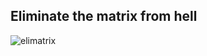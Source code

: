 ## Eliminate the matrix from hell

![elimatrix](/dfrnascimento/scenarios/docker/assets/shipping-matrix-solved.png)
